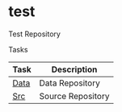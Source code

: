 # test
Test Repository


  Tasks
  
  Task   | Description
  ------ | -------------
  [Data](./tree/data) | Data Repository
  [Src](./tree/src) | Source Repository
